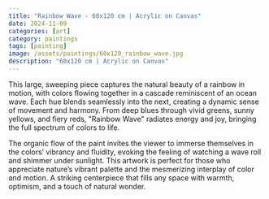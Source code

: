 ```yaml
---
title: "Rainbow Wave - 60x120 cm | Acrylic on Canvas"
date: 2024-11-09
categories: [art]
category: paintings
tags: [painting]
image: /assets/paintings/60x120_rainbow_wave.jpg
description: "60x120 cm | Acrylic on Canvas"
---
```


This large, sweeping piece captures the natural beauty of a rainbow in motion, with colors flowing together in a cascade reminiscent of an ocean wave. Each hue blends seamlessly into the next, creating a dynamic sense of movement and harmony. From deep blues through vivid greens, sunny yellows, and fiery reds, "Rainbow Wave" radiates energy and joy, bringing the full spectrum of colors to life.

The organic flow of the paint invites the viewer to immerse themselves in the colors’ vibrancy and fluidity, evoking the feeling of watching a wave roll and shimmer under sunlight. This artwork is perfect for those who appreciate nature’s vibrant palette and the mesmerizing interplay of color and motion. A striking centerpiece that fills any space with warmth, optimism, and a touch of natural wonder.

